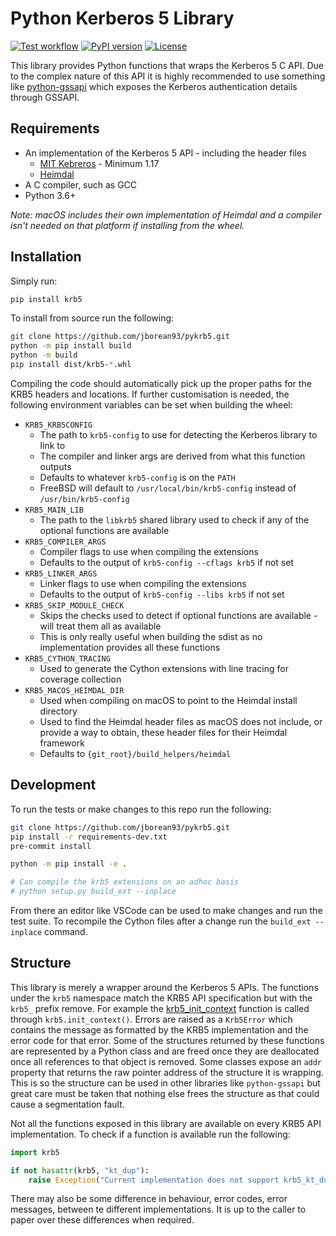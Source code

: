 # Python Kerberos 5 Library

[![Test workflow](https://github.com/jborean93/pykrb5/actions/workflows/ci.yml/badge.svg)](https://github.com/jborean93/pykrb5/actions/workflows/ci.yml)
[![PyPI version](https://badge.fury.io/py/krb5.svg)](https://badge.fury.io/py/krb5)
[![License](https://img.shields.io/badge/license-MIT-blue.svg)](https://github.com/jborean93/pykrb5/blob/main/LICENSE)

This library provides Python functions that wraps the Kerberos 5 C API.
Due to the complex nature of this API it is highly recommended to use something like [python-gssapi](https://github.com/pythongssapi/python-gssapi) which exposes the Kerberos authentication details through GSSAPI.

## Requirements

* An implementation of the Kerberos 5 API - including the header files
  * [MIT Kebreros](https://web.mit.edu/kerberos/) - Minimum 1.17
  * [Heimdal](https://github.com/heimdal/heimdal)
* A C compiler, such as GCC
* Python 3.6+

_Note: macOS includes their own implementation of Heimdal and a compiler isn't needed on that platform if installing from the wheel._

## Installation

Simply run:

```bash
pip install krb5
```

To install from source run the following:

```bash
git clone https://github.com/jborean93/pykrb5.git
python -m pip install build
python -m build
pip install dist/krb5-*.whl
```

Compiling the code should automatically pick up the proper paths for the KRB5 headers and locations.
If further customisation is needed, the following environment variables can be set when building the wheel:

* `KRB5_KRB5CONFIG`
  * The path to `krb5-config` to use for detecting the Kerberos library to link to
  * The compiler and linker args are derived from what this function outputs
  * Defaults to whatever `krb5-config` is on the `PATH`
  * FreeBSD will default to `/usr/local/bin/krb5-config` instead of `/usr/bin/krb5-config`
* `KRB5_MAIN_LIB`
  * The path to the `libkrb5` shared library used to check if any of the optional functions are available
* `KRB5_COMPILER_ARGS`
  * Compiler flags to use when compiling the extensions
  * Defaults to the output of `krb5-config --cflags krb5` if not set
* `KRB5_LINKER_ARGS`
  * Linker flags to use when compiling the extensions
  * Defaults to the output of `krb5-config --libs krb5` if not set
* `KRB5_SKIP_MODULE_CHECK`
  * Skips the checks used to detect if optional functions are available - will treat them all as available
  * This is only really useful when building the sdist as no implementation provides all these functions
* `KRB5_CYTHON_TRACING`
  * Used to generate the Cython extensions with line tracing for coverage collection
* `KRB5_MACOS_HEIMDAL_DIR`
  * Used when compiling on macOS to point to the Heimdal install directory
  * Used to find the Heimdal header files as macOS does not include, or provide a way to obtain, these header files for their Heimdal framework
  * Defaults to `{git_root}/build_helpers/heimdal`

## Development

To run the tests or make changes to this repo run the following:

```bash
git clone https://github.com/jborean93/pykrb5.git
pip install -r requirements-dev.txt
pre-commit install

python -m pip install -e .

# Can compile the krb5 extensions on an adhoc basis
# python setup.py build_ext --inplace
```

From there an editor like VSCode can be used to make changes and run the test suite.
To recompile the Cython files after a change run the `build_ext --inplace` command.

## Structure

This library is merely a wrapper around the Kerberos 5 APIs.
The functions under the `krb5` namespace match the KRB5 API specification but with the `krb5_` prefix remove.
For example the [krb5_init_context](https://web.mit.edu/kerberos/krb5-devel/doc/appdev/refs/api/krb5_init_context.html) function is called through `krb5.init_context()`.
Errors are raised as a `Krb5Error` which contains the message as formatted by the KRB5 implementation and the error code for that error.
Some of the structures returned by these functions are represented by a Python class and are freed once they are deallocated once all references to that object is removed.
Some classes expose an `addr` property that returns the raw pointer address of the structure it is wrapping.
This is so the structure can be used in other libraries like `python-gssapi` but great care must be taken that nothing else frees the structure as that could cause a segmentation fault.

Not all the functions exposed in this library are available on every KRB5 API implementation.
To check if a function is available run the following:

```python
import krb5

if not hasattr(krb5, "kt_dup"):
    raise Exception("Current implementation does not support krb5_kt_dup")
```

There may also be some difference in behaviour, error codes, error messages, between te different implementations.
It is up to the caller to paper over these differences when required.
